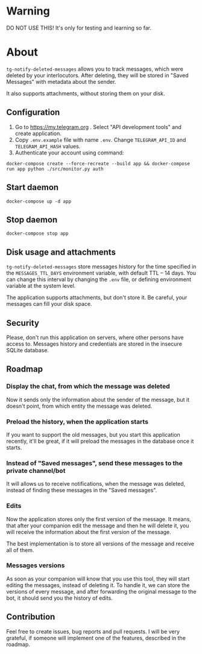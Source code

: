 # Warning
DO NOT USE THIS! 
It's only for testing and learning so far.


# About

`tg-notify-deleted-messages` allows you to track messages, which were deleted by
your interlocutors. After deleting, they will be stored in "Saved Messages" with
metadata about the sender.

It also supports attachments, without storing them on your disk.



## Configuration

1. Go to https://my.telegram.org . Select "API development tools" and create application.
2. Copy `.env.example` file with name `.env`. Change `TELEGRAM_API_ID` and `TELEGRAM_API_HASH`
 values.
3. Authenticate your account using command:
```
docker-compose create --force-recreate --build app && docker-compose run app python ./src/monitor.py auth
```

## Start daemon

```
docker-compose up -d app
```

## Stop daemon

```
docker-compose stop app
```

## Disk usage and attachments

`tg-notify-deleted-messages` store messages history for the time specified
in the `MESSAGES_TTL_DAYS` environment variable, with default TTL – 14 days.
You can change this interval by changing the `.env` file, or defining environment
variable at the system level.

The application supports attachments, but don't store it.
Be careful, your messages can fill your disk space.

## Security

Please, don't run this application on servers, where other persons have access to.
Messages history and credentials are stored in the insecure SQLite database.

## Roadmap

### Display the chat, from which the message was deleted

Now it sends only the information about the sender of the message, but it 
doesn't point, from which entity the message was deleted. 

### Preload the history, when the application starts 

If you want to support the old messages, but you start this application recently,
it'll be great, if it will preload the messages in the database once it starts.

### Instead of "Saved messages", send these messages to the private channel/bot

It will allows us to receive notifications, when the message was deleted, instead of
finding these messages in the "Saved messages".

### Edits

Now the application stores only the first version of the message. It means,
that after your companion edit the message and then he will delete it, you
will receive the information about the first version of the message.

The best implementation is to store all versions of the message and receive
all of them.

### Messages versions

As soon as your companion will know that you use this tool, they will start
editing the messages, instead of deleting it. To handle it, we can store the
versions of every message, and after forwarding the original message to the bot,
it should send you the history of edits.

## Contribution

Feel free to create issues, bug reports and pull requests. I will be very
grateful, if someone will implement one of the features, described in the roadmap.

